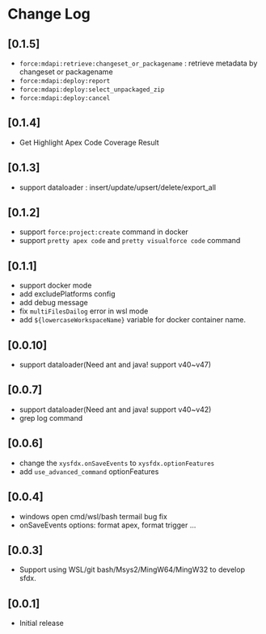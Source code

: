 # Change Log

## [0.1.5]

-   `force:mdapi:retrieve:changeset_or_packagename` : retrieve metadata by changeset or packagename
-   `force:mdapi:deploy:report`
-   `force:mdapi:deploy:select_unpackaged_zip`
-   `force:mdapi:deploy:cancel`

## [0.1.4]

-   Get Highlight Apex Code Coverage Result

## [0.1.3]

-   support dataloader : insert/update/upsert/delete/export_all

## [0.1.2]

-   support `force:project:create` command in docker
-   support `pretty apex code` and `pretty visualforce code` command

## [0.1.1]

-   support docker mode
-   add excludePlatforms config
-   add debug message
-   fix `multiFilesDailog` error in wsl mode
-   add `${lowercaseWorkspaceName}` variable for docker container name.

## [0.0.10]

-   support dataloader(Need ant and java! support v40~v47)

## [0.0.7]

-   support dataloader(Need ant and java! support v40~v42)
-   grep log command

## [0.0.6]

-   change the `xysfdx.onSaveEvents` to `xysfdx.optionFeatures`
-   add `use_advanced_command` optionFeatures

## [0.0.4]

-   windows open cmd/wsl/bash termail bug fix
-   onSaveEvents options: format apex, format trigger ...

## [0.0.3]

-   Support using WSL/git bash/Msys2/MingW64/MingW32 to develop sfdx.

## [0.0.1]

-   Initial release
